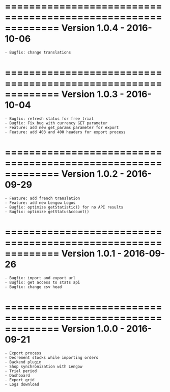 =============================================================
Version 1.0.4 - 2016-10-06
=============================================================
    - Bugfix: change translations

=============================================================
Version 1.0.3 - 2016-10-04
=============================================================
    - Bugfix: refresh status for free trial
    - Bugfix: Fix bug with currency GET parameter
    - Feature: add new get_params parameter for export
    - Feature: add 403 and 400 headers for export process

=============================================================
Version 1.0.2 - 2016-09-29
=============================================================
    - Feature: add french translation
    - Feature: add new Lengow Logos
    - Bugfix: optimize getStatistic() for no API results
    - Bugfix: optimize getStatusAccount()

=============================================================
Version 1.0.1 - 2016-09-26
=============================================================
    - Bugfix: import and export url
    - Bugfix: get access to stats api
    - Bugfix: change csv head

=============================================================
Version 1.0.0 - 2016-09-21
=============================================================
    - Export process
    - Decrement stocks while importing orders
    - Backend plugin
    - Shop synchronization with Lengow
    - Trial period
    - Dashboard
    - Export grid
    - Logs download